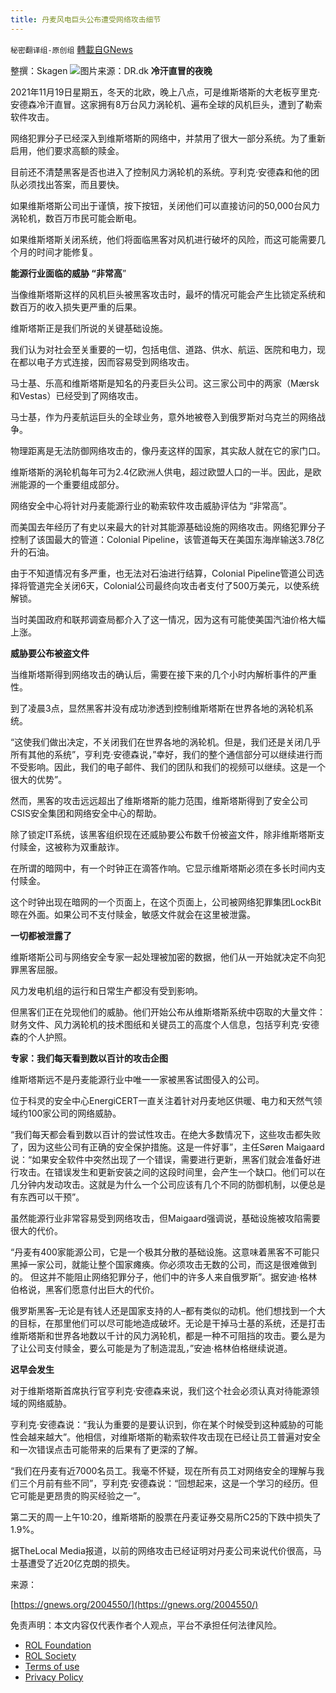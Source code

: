 ```yaml
---
title: 丹麦风电巨头公布遭受网络攻击细节
---
```

`秘密翻译组-原创组` [轉載自GNews](https://gnews.org/zh-hans/2004864/)

整撰：Skagen
![](https://assets.gnews.org/wp-content/uploads/2022/02/图像-42.jpg)图片来源：DR.dk
**冷汗直冒的夜晚**

2021年11月19日星期五，冬天的北欧，晚上八点，可是维斯塔斯的大老板亨里克·安德森冷汗直冒。这家拥有8万台风力涡轮机、遍布全球的风机巨头，遭到了勒索软件攻击。

网络犯罪分子已经深入到维斯塔斯的网络中，并禁用了很大一部分系统。为了重新启用，他们要求高额的赎金。

目前还不清楚黑客是否也进入了控制风力涡轮机的系统。亨利克·安德森和他的团队必须找出答案，而且要快。

如果维斯塔斯公司出于谨慎，按下按钮，关闭他们可以直接访问的50,000台风力涡轮机，数百万市民可能会断电。

如果维斯塔斯关闭系统，他们将面临黑客对风机进行破坏的风险，而这可能需要几个月的时间才能修复。

**能源行业面临的威胁 “非常高**”

当像维斯塔斯这样的风机巨头被黑客攻击时，最坏的情况可能会产生比锁定系统和数百万的收入损失更严重的后果。

维斯塔斯正是我们所说的关键基础设施。

我们认为对社会至关重要的一切，包括电信、道路、供水、航运、医院和电力，现在都以电子方式连接，因而容易受到网络攻击。

马士基、乐高和维斯塔斯是知名的丹麦巨头公司。这三家公司中的两家（Mærsk和Vestas）已经受到了网络攻击。

马士基，作为丹麦航运巨头的全球业务，意外地被卷入到俄罗斯对乌克兰的网络战争。

物理距离是无法防御网络攻击的，像丹麦这样的国家，其实敌人就在它的家门口。

维斯塔斯的涡轮机每年可为2.4亿欧洲人供电，超过欧盟人口的一半。因此，是欧洲能源的一个重要组成部分。

网络安全中心将针对丹麦能源行业的勒索软件攻击威胁评估为 “非常高”。

而美国去年经历了有史以来最大的针对其能源基础设施的网络攻击。网络犯罪分子控制了该国最大的管道：Colonial Pipeline，该管道每天在美国东海岸输送3.78亿升的石油。

由于不知道情况有多严重，也无法对石油进行结算，Colonial Pipeline管道公司选择将管道完全关闭6天，Colonial公司最终向攻击者支付了500万美元，以使系统解锁。

当时美国政府和联邦调查局都介入了这一情况，因为这有可能使美国汽油价格大幅上涨。

**威胁要公布被盗文件**

当维斯塔斯得到网络攻击的确认后，需要在接下来的几个小时内解析事件的严重性。

到了凌晨3点，显然黑客并没有成功渗透到控制维斯塔斯在世界各地的涡轮机系统。

“这使我们做出决定，不关闭我们在世界各地的涡轮机。但是，我们还是关闭几乎所有其他的系统”，亨利克·安德森说，”幸好，我们的整个通信部分可以继续进行而不受影响。因此，我们的电子邮件、我们的团队和我们的视频可以继续。这是一个很大的优势”。

然而，黑客的攻击远远超出了维斯塔斯的能力范围，维斯塔斯得到了安全公司CSIS安全集团和网络安全中心的帮助。

除了锁定IT系统，该黑客组织现在还威胁要公布数千份被盗文件，除非维斯塔斯支付赎金，这被称为双重敲诈。

在所谓的暗网中，有一个时钟正在滴答作响。它显示维斯塔斯必须在多长时间内支付赎金。

这个时钟出现在暗网的一个页面上，在这个页面上，公司被网络犯罪集团LockBit晾在外面。如果公司不支付赎金，敏感文件就会在这里被泄露。

**一切都被泄露了**

维斯塔斯公司与网络安全专家一起处理被加密的数据，他们从一开始就决定不向犯罪黑客屈服。

风力发电机组的运行和日常生产都没有受到影响。

但黑客们正在兑现他们的威胁。他们开始公布从维斯塔斯系统中窃取的大量文件：财务文件、风力涡轮机的技术图纸和关键员工的高度个人信息，包括亨利克·安德森的个人护照。

**专家：我们每天看到数以百计的攻击企图**

维斯塔斯远不是丹麦能源行业中唯一一家被黑客试图侵入的公司。

位于科灵的安全中心EnergiCERT一直关注着针对丹麦地区供暖、电力和天然气领域约100家公司的网络威胁。

“我们每天都会看到数以百计的尝试性攻击。在绝大多数情况下，这些攻击都失败了，因为这些公司有正确的安全保护措施。这是一件好事”，主任Søren Maigaard说：“如果安全软件中突然出现了一个错误，需要进行更新，黑客们就会准备好进行攻击。在错误发生和更新安装之间的这段时间里，会产生一个缺口。他们可以在几分钟内发动攻击。这就是为什么一个公司应该有几个不同的防御机制，以便总是有东西可以干预”。

虽然能源行业非常容易受到网络攻击，但Maigaard强调说，基础设施被攻陷需要很大的代价。

“丹麦有400家能源公司，它是一个极其分散的基础设施。这意味着黑客不可能只黑掉一家公司，就能让整个国家瘫痪。你必须攻击无数的公司，而这是很难做到的。
但这并不能阻止网络犯罪分子，他们中的许多人来自俄罗斯”。据安迪·格林伯格说，黑客们愿意付出巨大的代价。

俄罗斯黑客–无论是有钱人还是国家支持的人–都有类似的动机。他们想找到一个大的目标，在那里他们可以尽可能地造成破坏。无论是干掉马士基的系统，还是打击维斯塔斯和世界各地数以千计的风力涡轮机，都是一种不可阻挡的攻击。要么是为了让公司支付赎金，要么可能是为了制造混乱，”安迪·格林伯格继续说道。

**迟早会发生**

对于维斯塔斯首席执行官亨利克·安德森来说，我们这个社会必须认真对待能源领域的网络威胁。

亨利克·安德森说：“我认为重要的是要认识到，你在某个时候受到这种威胁的可能性会越来越大”。他相信，对维斯塔斯的勒索软件攻击现在已经让员工普遍对安全和一次错误点击可能带来的后果有了更深的了解。

“我们在丹麦有近7000名员工。我毫不怀疑，现在所有员工对网络安全的理解与我们三个月前有些不同”，亨利克·安德森说：“回想起来，这是一个学习的经历。但它可能是更昂贵的购买经验之一”。

第二天的周一上午10:20，维斯塔斯的股票在丹麦证券交易所C25的下跌中损失了1.9%。

据TheLocal Media报道，以前的网络攻击已经证明对丹麦公司来说代价很高，马士基遭受了近20亿克朗的损失。

来源：

[https://gnews.org/2004550/](https://gnews.org/2004550/)

 

免责声明：本文内容仅代表作者个人观点，平台不承担任何法律风险。

- [ROL Foundation](https://rolfoundation.org/)
- [ROL Society](https://rolsociety.org/)
- [Terms of use](https://gnews.org/terms-of-use-3/)
- [Privacy Policy](https://gnews.org/privacy-policy/)
